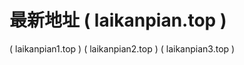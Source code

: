 # 最新地址 (   laikanpian.top   )
(   laikanpian1.top   )
(   laikanpian2.top   )
(   laikanpian3.top   )
